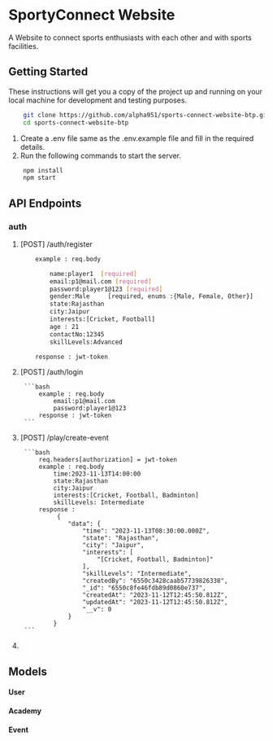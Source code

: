 # SportyConnect Website
A Website to connect sports enthusiasts with each other and with sports facilities.

## Getting Started
These instructions will get you a copy of the project up and running on your local machine for development and testing purposes.

```bash
    git clone https://github.com/alpha951/sports-connect-website-btp.git
    cd sports-connect-website-btp
```
1. Create a .env file same as the .env.example file and fill in the required details.
2. Run the following commands to start the server.
```bash
    npm install
    npm start
```

## API Endpoints

### auth

1.  [POST] /auth/register

    ```bash
        example : req.body 

            name:player1  [required]
            email:p1@mail.com [required]
            password:player1@123 [required]
            gender:Male     [required, enums :{Male, Female, Other}]
            state:Rajasthan
            city:Jaipur
            interests:[Cricket, Football]
            age : 21
            contactNo:12345
            skillLevels:Advanced

        response : jwt-token

    ```


2. [POST] /auth/login
    
        ```bash
            example : req.body 
                email:p1@mail.com
                password:player1@123
            response : jwt-token
        ```
3. [POST] /play/create-event

        ```bash
            req.headers[authorization] = jwt-token
            example : req.body
                time:2023-11-13T14:00:00
                state:Rajasthan
                city:Jaipur
                interests:[Cricket, Football, Badminton]
                skillLevels: Intermediate
            response : 
                 {
                    "data": {
                        "time": "2023-11-13T08:30:00.000Z",
                        "state": "Rajasthan",
                        "city": "Jaipur",
                        "interests": [
                            "[Cricket, Football, Badminton]"
                        ],
                        "skillLevels": "Intermediate",
                        "createdBy": "6550c3428caab57739826338",
                        "_id": "6550c8fe46fdb89d0860e737",
                        "createdAt": "2023-11-12T12:45:50.812Z",
                        "updatedAt": "2023-11-12T12:45:50.812Z",
                        "__v": 0
                    }
                }
        ```
4. 



## Models   

#### User 

#### Academy

#### Event
